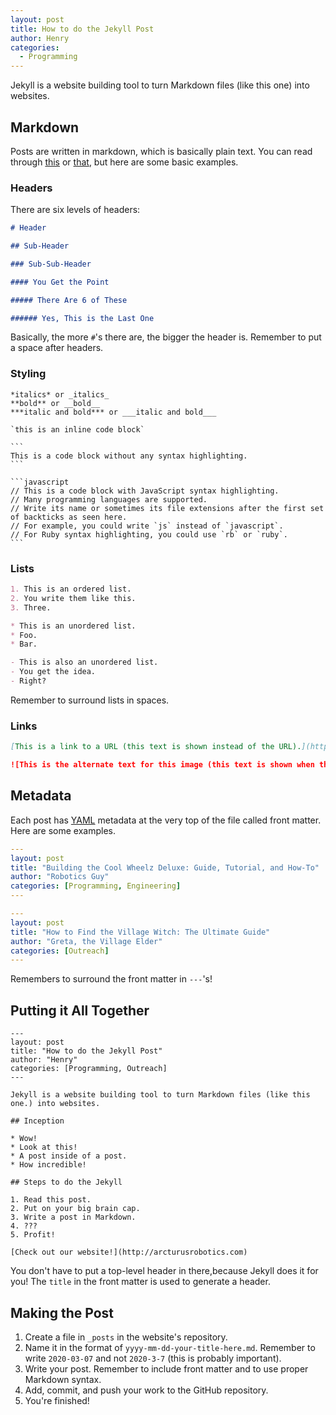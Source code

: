 ```yaml
---
layout: post
title: How to do the Jekyll Post
author: Henry
categories:
  - Programming
---
```


Jekyll is a website building tool to turn Markdown files (like this one) into websites.

## Markdown

Posts are written in markdown, which is basically plain text.
You can read through [this](https://kramdown.gettalong.org/syntax.html) or [that](https://github.com/adam-p/markdown-here/wiki/Markdown-Cheatsheet), but here are some basic examples.

### Headers

There are six levels of headers:

```markdown
# Header

## Sub-Header

### Sub-Sub-Header

#### You Get the Point

##### There Are 6 of These

###### Yes, This is the Last One
```

Basically, the more `#`'s there are, the bigger the header is.
Remember to put a space after headers.

### Styling

    *italics* or _italics_
    **bold** or __bold__
    ***italic and bold*** or ___italic and bold___

    `this is an inline code block`

    ```
    This is a code block without any syntax highlighting.
    ```

    ```javascript
    // This is a code block with JavaScript syntax highlighting.
    // Many programming languages are supported.
    // Write its name or sometimes its file extensions after the first set of backticks as seen here.
    // For example, you could write `js` instead of `javascript`.
    // For Ruby syntax highlighting, you could use `rb` or `ruby`.
    ```


### Lists

```markdown
1. This is an ordered list.
2. You write them like this.
3. Three.

* This is an unordered list.
* Foo.
* Bar.

- This is also an unordered list.
- You get the idea.
- Right?
```

Remember to surround lists in spaces.

### Links

```markdown
[This is a link to a URL (this text is shown instead of the URL).](https://example.com)

![This is the alternate text for this image (this text is shown when the image cannot be loaded, or it is used for accessibility).](https://placehold.it/400/400.png)
```

## Metadata

Each post has [YAML](https://yaml.org/) metadata at the very top of the file called front matter.
Here are some examples.

```yaml
---
layout: post
title: "Building the Cool Wheelz Deluxe: Guide, Tutorial, and How-To"
author: "Robotics Guy"
categories: [Programming, Engineering]
---
```

```yaml
---
layout: post
title: "How to Find the Village Witch: The Ultimate Guide"
author: "Greta, the Village Elder"
categories: [Outreach]
---
```

Remembers to surround the front matter in `---`'s!

## Putting it All Together

```
---
layout: post
title: "How to do the Jekyll Post"
author: "Henry"
categories: [Programming, Outreach]
---

Jekyll is a website building tool to turn Markdown files (like this one.) into websites.

## Inception

* Wow!
* Look at this!
* A post inside of a post.
* How incredible!

## Steps to do the Jekyll

1. Read this post.
2. Put on your big brain cap.
3. Write a post in Markdown.
4. ???
5. Profit!

[Check out our website!](http://arcturusrobotics.com)
```

You don't have to put a top-level header in there,because Jekyll does it for you! The `title` in the front matter is used to generate a header.

## Making the Post

1. Create a file in `_posts` in the website's repository.
2. Name it in the format of `yyyy-mm-dd-your-title-here.md`. Remember to write `2020-03-07` and not `2020-3-7` (this is probably important).
3. Write your post. Remember to include front matter and to use proper Markdown syntax.
4. Add, commit, and push your work to the GitHub repository.
5. You're finished!
